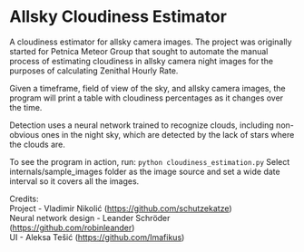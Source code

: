 # Allsky Cloudiness Estimator
A cloudiness estimator for allsky camera images. The project was originally started for Petnica Meteor Group that sought to automate the manual process of estimating
cloudiness in allsky camera night images for the purposes of calculating Zenithal Hourly Rate.

Given a timeframe, field of view of the sky, and allsky camera images, the program will print a table with cloudiness percentages as it changes over the time.

Detection uses a neural network trained to recognize clouds, including non-obvious ones in the night sky, which are detected by the lack of stars where the clouds are.

To see the program in action, run:
`python cloudiness_estimation.py`
Select internals/sample_images folder as the image source and set a wide date interval so it covers all the images.

Credits:<br/>
Project - Vladimir Nikolić (https://github.com/schutzekatze)<br/>
Neural network design - Leander Schröder (https://github.com/robinleander)<br/>
UI - Aleksa Tešić (https://github.com/Imafikus)

